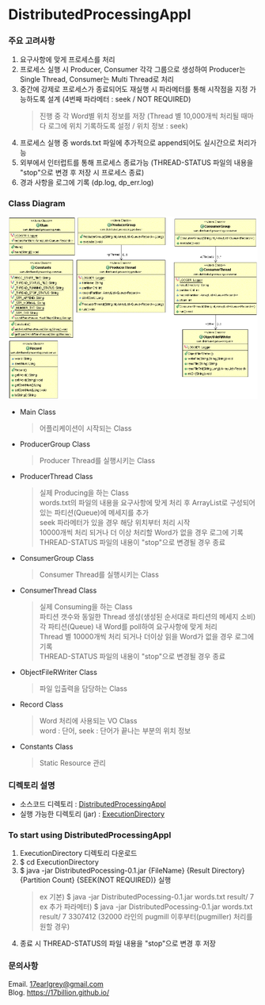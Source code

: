 # DistributedProcessingAppl

### 주요 고려사항
1) 요구사항에 맞게 프로세스를 처리
2) 프로세스 실행 시 Producer, Consumer 각각 그룹으로 생성하여 Producer는 Single Thread, Consumer는 Multi Thread로 처리
3) 중간에 강제로 프로세스가 종료되어도 재실행 시 파라메터를 통해 시작점을 지정 가능하도록 설계 (4번째 파라메터 : seek / NOT REQUIRED)
	> 진행 중 각 Word별 위치 정보를 저장 (Thread 별 10,000개씩 처리될 때마다 로그에 위치 기록하도록 설정 / 위치 정보 : seek)
4) 프로세스 실행 중 words.txt 파일에 추가적으로 append되어도 실시간으로 처리가능
5) 외부에서 인터럽트를 통해 프로세스 종료가능 (THREAD-STATUS 파일의 내용을 "stop"으로 변경 후 저장 시 프로세스 종료)
6) 경과 사항을 로그에 기록 (dp.log, dp_err.log)

### Class Diagram
![Class Diagram](https://github.com/17billion/DistributedProcessingAppl/blob/master/DistributedProcessingAppl/class_diagram.gif)
- Main Class
	> 어플리케이션이 시작되는 Class
- ProducerGroup Class
	> Producer Thread를 실행시키는 Class
- ProducerThread Class
	> 실제 Producing을 하는 Class <br>
	> words.txt의 파일의 내용을 요구사항에 맞게 처리 후 ArrayList로 구성되어 있는 파티션(Queue)에 메세지를 추가 <br>
	> seek 파라메터가 있을 경우 해당 위치부터 처리 시작  <br>
	> 10000개씩 처리 되거나 더 이상 처리할 Word가 없을 경우 로그에 기록  <br>
	> THREAD-STATUS 파일의 내용이 "stop"으로 변경될 경우 종료 <br>
- ConsumerGroup Class
	> Consumer Thread를 실행시키는 Class
- ConsumerThread Class
	> 실제 Consuming을 하는 Class  <br>
	> 파티션 갯수와 동일한 Thread 생성(생성된 순서대로 파티션의 메세지 소비) <br>
	> 각 파티션(Queue) 내 Word를 poll하여 요구사항에 맞게 처리  <br>
	> Thread 별 10000개씩 처리 되거나 더이상 읽을 Word가 없을 경우 로그에 기록  <br>
	> THREAD-STATUS 파일의 내용이 "stop"으로 변경될 경우 종료 <br>
- ObjectFileRWriter Class 
	> 파일 입출력을 담당하는 Class
- Record Class 
	> Word 처리에 사용되는 VO Class <br>
	> word : 단어, seek : 단어가 끝나는 부분의 위치 정보
- Constants Class
	> Static Resource 관리

### 디렉토리 설명
- 소스코드 디렉토리 : <a href ='https://github.com/17billion/DistributedProcessingAppl/tree/master/DistributedProcessingAppl'>DistributedProcessingAppl</a>
- 실행 가능한 디렉토리 (jar) : <a href ='https://github.com/17billion/DistributedProcessingAppl/tree/master/ExecutionDirectory'> ExecutionDirectory </a>

### To start using DistributedProcessingAppl
1) ExecutionDirectory 디렉토리 다운로드
2) $ cd ExecutionDirectory
3) $ java -jar DistributedPocessing-0.1.jar {FileName} {Result Directory} {Partition  Count} {SEEK(NOT REQUIRED)} 실행
	> ex 기본) $ java -jar DistributedPocessing-0.1.jar words.txt result/ 7  <br>
	> ex 추가 파라메터) $ java -jar DistributedPocessing-0.1.jar words.txt result/ 7 3307412 (32000 라인의 pugmill 이후부터(pugmiller) 처리를 원할 경우)
4) 종료 시 THREAD-STATUS의 파일 내용을 "stop"으로 변경 후 저장

### 문의사항
Email. 17earlgrey@gmail.com <br>
Blog. https://17billion.github.io/
